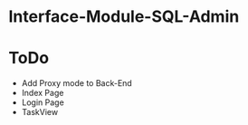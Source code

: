 # Interface-Module-SQL-Admin

# ToDo
-   Add Proxy mode to Back-End
-   Index Page
-   Login Page
-   TaskView

